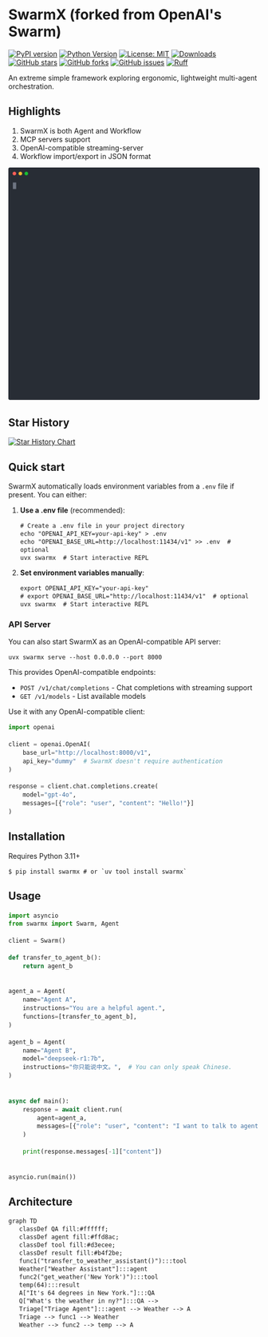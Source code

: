 # SwarmX (forked from OpenAI's Swarm)

[![PyPI version](https://img.shields.io/pypi/v/swarmx)](https://pypi.org/project/swarm)
[![Python Version](https://img.shields.io/pypi/pyversions/swarmx)](https://pypi.org/project/swarmx/)
[![License: MIT](https://img.shields.io/badge/License-MIT-yellow.svg)](https://opensource.org/licenses/MIT)
[![Downloads](https://img.shields.io/pypi/dm/swarmx)](https://pepy.tech/project/swarmx)
[![GitHub stars](https://img.shields.io/github/stars/tcztzy/swarmx.svg)](https://github.com/tcztzy/swarmx/stargazers)
[![GitHub forks](https://img.shields.io/github/forks/tcztzy/swarmx.svg)](https://github.com/tcztzy/swarmx/network)
[![GitHub issues](https://img.shields.io/github/issues/tcztzy/swarmx.svg)](https://github.com/tcztzy/swarmx/issues)
[![Ruff](https://img.shields.io/endpoint?url=https://raw.githubusercontent.com/astral-sh/ruff/main/assets/badge/v2.json)](https://github.com/psf/black)

An extreme simple framework exploring ergonomic, lightweight multi-agent orchestration.

## Highlights
1. SwarmX is both Agent and Workflow
2. MCP servers support
3. OpenAI-compatible streaming-server
4. Workflow import/export in JSON format

![asciicast](./docs/demo.svg)

## Star History

[![Star History Chart](https://api.star-history.com/svg?repos=tcztzy/swarmx&type=Date)](https://www.star-history.com/#tcztzy/swarmx&Date)

## Quick start

SwarmX automatically loads environment variables from a `.env` file if present. You can either:

1. **Use a .env file** (recommended):
   ```shell
   # Create a .env file in your project directory
   echo "OPENAI_API_KEY=your-api-key" > .env
   echo "OPENAI_BASE_URL=http://localhost:11434/v1" >> .env  # optional
   uvx swarmx  # Start interactive REPL
   ```

2. **Set environment variables manually**:
   ```shell
   export OPENAI_API_KEY="your-api-key"
   # export OPENAI_BASE_URL="http://localhost:11434/v1"  # optional
   uvx swarmx  # Start interactive REPL
   ```

### API Server

You can also start SwarmX as an OpenAI-compatible API server:

```shell
uvx swarmx serve --host 0.0.0.0 --port 8000
```

This provides OpenAI-compatible endpoints:

- `POST /v1/chat/completions` - Chat completions with streaming support
- `GET /v1/models` - List available models

Use it with any OpenAI-compatible client:

```python
import openai

client = openai.OpenAI(
    base_url="http://localhost:8000/v1",
    api_key="dummy"  # SwarmX doesn't require authentication
)

response = client.chat.completions.create(
    model="gpt-4o",
    messages=[{"role": "user", "content": "Hello!"}]
)
```

## Installation

Requires Python 3.11+

```console
$ pip install swarmx # or `uv tool install swarmx`
```

## Usage

```python
import asyncio
from swarmx import Swarm, Agent

client = Swarm()

def transfer_to_agent_b():
    return agent_b


agent_a = Agent(
    name="Agent A",
    instructions="You are a helpful agent.",
    functions=[transfer_to_agent_b],
)

agent_b = Agent(
    name="Agent B",
    model="deepseek-r1:7b",
    instructions="你只能说中文。",  # You can only speak Chinese.
)


async def main():
    response = await client.run(
        agent=agent_a,
        messages=[{"role": "user", "content": "I want to talk to agent B."}],
    )

    print(response.messages[-1]["content"])


asyncio.run(main())
```

## Architecture

```mermaid
graph TD
   classDef QA fill:#ffffff;
   classDef agent fill:#ffd8ac;
   classDef tool fill:#d3ecee;
   classDef result fill:#b4f2be;
   func1("transfer_to_weather_assistant()"):::tool
   Weather["Weather Assistant"]:::agent
   func2("get_weather('New York')"):::tool
   temp(64):::result
   A["It's 64 degrees in New York."]:::QA
   Q["What's the weather in ny?"]:::QA --> 
   Triage["Triage Agent"]:::agent --> Weather --> A
   Triage --> func1 --> Weather
   Weather --> func2 --> temp --> A
```

[1]: https://platform.openai.com/docs/api-reference/chat/create
